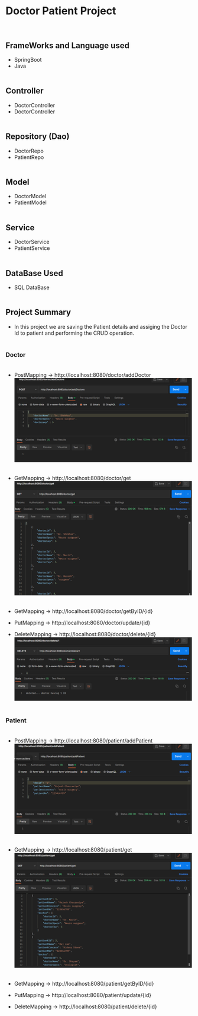 # Doctor Patient Project<br><br>
## FrameWorks and Language used
- SpringBoot
- Java<br><br>
## Controller
- DoctorController
- DoctorController<br><br>
## Repository (Dao)
- DoctorRepo
- PatientRepo<br><br>
## Model
- DoctorModel
- PatientModel<br><br>
## Service
- DoctorService
- PatientService<br><br>
## DataBase Used
- SQL DataBase<br><br>
## Project Summary
- In this project we are saving the Patient details and assiging the Doctor Id to patient
   and performing the CRUD operation.<br><br>
### Doctor<br><br>
- PostMapping -> http://localhost:8080/doctor/addDoctor
![Add doctor](add%20doctor.png)<br><br>
- GetMapping  -> http://localhost:8080/doctor/get
![get doctor](get%20all%20doctors.png)<br><br>

- GetMapping  -> http://localhost:8080/doctor/getByID/{id}
- PutMapping  -> http://localhost:8080/doctor/update/{id}
- DeleteMapping -> http://localhost:8080/doctor/delete/{id}
![delete doctor by id](delete%20doctor%20by%20id.png)<br><br>

### Patient<br><br>
- PostMapping -> http://localhost:8080/patient/addPatient
![Add patient](add%20patient.png)<br><br>

- GetMapping  -> http://localhost:8080/patient/get
![get patient](get%20patients.png)<br><br>

- GetMapping  -> http://localhost:8080/patient/getByID/{id}
- PutMapping  -> http://localhost:8080/patient/update/{id}
- DeleteMapping -> http://localhost:8080/patient/delete/{id}
